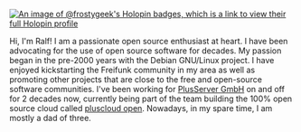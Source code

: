 [![An image of @frostygeek's Holopin badges, which is a link to view their full Holopin profile](https://holopin.me/frostygeek)](https://holopin.io/@frostygeek)

Hi, I'm Ralf! I am a passionate open source enthusiast at heart. I have been advocating
for the use of open source software for decades. My passion began in the pre-2000 years
with the Debian GNU/Linux project. I have enjoyed kickstarting the Freifunk community in my
area as well as promoting other projects that are close to the free and open-source software
communities. I've been working for [PlusServer GmbH](https://plusserver.com) on and off for
2 decades now, currently being part of the team building the 100% open source cloud called
[pluscloud open](https://www.plusserver.com/en/products/pluscloud-open).
Nowadays, in my spare time, I am mostly a dad of three.

